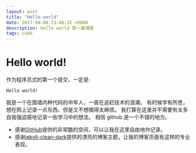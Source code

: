 ```yaml
---
layout: post
title: "Hello world"
date: 2017-08-08 23:48:32 +0800
description: Hello world 第一篇博客
tags: code
---
```


# Hello world!

作为程序员式的第一个提交，一定是:

    Hello world!

我是一个在围墙内种代码的中年人，一直在追赶技术的浪潮。
有时候学有所思，想在网上记录一点东西，但是又不想搞得太麻烦。
我打算在这里并不需要有太多自我强迫感地记录一些学习中的想法。
相信 github 是一个不错的地方。

 - 感谢[GitHub](https://github.com)提供的非常酷的空间，可以让我在这里自由地作记录。
 - 感谢[jekyll-clean-dark](https://github.com/streetturtle/jekyll-clean-dark)提供的漂亮的博客主题，让我的博客页面有这样的专业表现。
